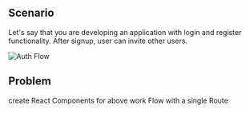 ## Scenario

Let's say that you are developing an application with login and register functionality. After signup, user can invite other users.

<!-- Diagram Comes Here -->
![Auth Flow](https://github.com/ganeshmani/solve_scenarios/blob/master/Image_References/Auth_flow_FullStack.png)

## Problem

 create React Components for above work Flow with a single Route

